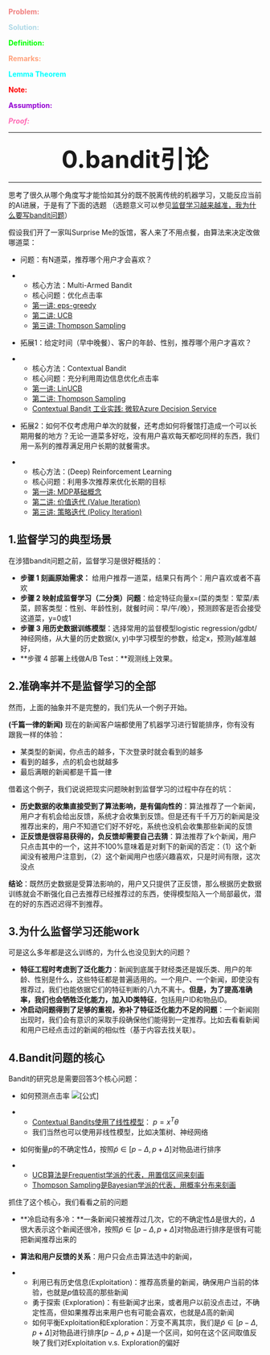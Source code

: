 <font color=LightCoral>**Problem:**</font>

<font color=LightBlue >**Solution:**</font>

<font color=Lime  >**Definition:**</font>

<font color=LightSalmon >**Remarks:**</font>

<font color=Aqua >**Lemma Theorem**</font>

<font color=Red >**Note:**</font>

<font color=DarkViolet >**Assumption:**</font>

<font color=HotPink >***Proof:***</font>

---

<center> <font size=8 ><b>0.bandit引论</b></font></center> 

---



思考了很久从哪个角度写才能恰如其分的既不脱离传统的机器学习，又能反应当前的AI进展，于是有了下面的选题 （选题意义可以参见[监督学习越来越准，我为什么要写bandit问题](https://zhuanlan.zhihu.com/p/32502139)）

假设我们开了一家叫Surprise Me的饭馆，客人来了不用点餐，由算法来决定改做哪道菜：

- 问题：有N道菜，推荐哪个用户才会喜欢？

- - 核心方法：Multi-Armed Bandit
  - 核心问题：优化点击率
  - [第一讲: eps-greedy](https://zhuanlan.zhihu.com/p/32335683)
  - [第二讲: UCB](https://zhuanlan.zhihu.com/p/32356077)
  - [第三讲: Thompson Sampling](https://zhuanlan.zhihu.com/p/32410420)

- 拓展1：给定时间（早中晚餐）、客户的年龄、性别，推荐哪个用户才喜欢？

- - 核心方法：Contextual Bandit
  - 核心问题：充分利用周边信息优化点击率
  - [第一讲: LinUCB](https://zhuanlan.zhihu.com/p/32382432)
  - [第二讲: Thompson Sampling](https://zhuanlan.zhihu.com/p/32429623)
  - [Contextual Bandit 工业实践: 微软Azure Decision Service](https://zhuanlan.zhihu.com/p/32987031)

- 拓展2：如何不仅考虑用户单次的就餐，还考虑如何将餐馆打造成一个可以长期用餐的地方？无论一道菜多好吃，没有用户喜欢每天都吃同样的东西，我们用一系列的推荐满足用户长期的就餐需求。

- - 核心方法：(Deep) Reinforcement Learning
  - 核心问题：利用多次推荐来优化长期的目标
  - [第一讲: MDP基础概念](https://zhuanlan.zhihu.com/p/33117537)
  - [第二讲: 价值迭代 (Value Iteration)](https://zhuanlan.zhihu.com/p/33229439)
  - [第三讲: 策略迭代 (Policy Iteration)](https://zhuanlan.zhihu.com/p/34006925)



## 1.监督学习的典型场景

在涉猎bandit问题之前，监督学习是很好概括的：

- **步骤 1 刻画原始需求：** 给用户推荐一道菜，结果只有两个：用户喜欢或者不喜欢
- **步骤 2 映射成监督学习（二分类）问题**：给定特征向量x=(菜的类型：荤菜/素菜，顾客类型：性别、年龄性别，就餐时间：早/午/晚），预测顾客是否会接受这道菜，y=0或1
- **步骤 3 用历史数据训练模型**：选择常用的监督模型logistic regression/gdbt/神经网络，从大量的历史数据(x, y)中学习模型的参数，给定x，预测y越准越好，
- **步骤 4 部署上线做A/B Test：**观测线上效果。

## 2.准确率并不是监督学习的全部

然而，上面的抽象并不是完整的，我们先从一个例子开始。

**(千篇一律的新闻)** 现在的新闻客户端都使用了机器学习进行智能排序，你有没有跟我一样的体验：

- 某类型的新闻，你点击的越多，下次登录时就会看到的越多
- 看到的越多，点的机会也就越多
- 最后满眼的新闻都是千篇一律

借着这个例子，我们说说把现实问题映射到监督学习的过程中存在的坑：

- **历史数据的收集直接受到了算法影响，是有偏向性的**：算法推荐了一个新闻，用户才有机会给出反馈，系统才会收集到反馈。但是还有千千万万的新闻是没推荐出来的，用户不知道它们好不好吃，系统也没机会收集那些新闻的反馈
- **正反馈是很容易获得的，负反馈却需要自己去猜**：算法推荐了k个新闻，用户只点击其中的一个，这并不100%意味着是对剩下的新闻的否定：（1）这个新闻没有被用户注意到，（2）这个新闻用户也感兴趣喜欢，只是时间有限，这次没点

**结论**：既然历史数据是受算法影响的，用户又只提供了正反馈，那么根据历史数据训练就会不断强化自己去推荐已经推荐过的东西，使得模型陷入一个局部最优，潜在的好的东西迟迟得不到推荐。

## 3.为什么监督学习还能work

可是这么多年都是这么训练的，为什么也没见到大的问题？

- **特征工程时考虑到了泛化能力**：新闻到底属于财经类还是娱乐类、用户的年龄、性别是什么，这些特征都是普遍适用的。一个用户、一个新闻，即使没有推荐过，我们也能依据它们的特征判断的八九不离十。**但是，为了提高准确率，我们也会牺牲泛化能力，加入ID类特征**，包括用户ID和物品ID。
- **冷启动问题得到了足够的重视，弥补了特征泛化能力不足的问题**：一个新闻刚出现时，我们会有意识的采取手段确保他们能得到一定推荐。比如去看看新闻和用户已经点击过的新闻的相似性（基于内容去找关联）。



## 4.Bandit问题的核心

Bandit的研究总是需要回答3个核心问题：

- 如何预测点击率 ![[公式]](https://www.zhihu.com/equation?tex=p)

- - [Contextual Bandits使用了线性模型](https://zhuanlan.zhihu.com/p/32382432)： $p = x^T \theta$
  - 我们当然也可以使用非线性模型，比如决策树、神经网络

- 如何衡量$p$的不确定性$\Delta$，按照$\tilde{p} \in [p - \Delta,p+\Delta]$对物品进行排序

- - [UCB算法是Frequentist学派的代表，用置信区间来刻画](https://zhuanlan.zhihu.com/p/32356077)
  - [Thompson Sampling是Bayesian学派的代表，用概率分布来刻画](https://zhuanlan.zhihu.com/p/32410420)

抓住了这个核心，我们看看之前的问题

- **冷启动有多冷：**一条新闻只被推荐过几次，它的不确定性$\Delta$是很大的，$\Delta$很大表示这个新闻还很冷，按照$\tilde{p} \in [p - \Delta,p+\Delta]$对物品进行排序是很有可能把新闻推荐出来的

- **算法和用户反馈的关系**：用户只会点击算法选中的新闻，

- - 利用已有历史信息(Exploitation)：推荐高质量的新闻，确保用户当前的体验，也就是$p$值较高的那些新闻
  - 勇于探索 (Exploration)：有些新闻才出来，或者用户以前没点击过，不确定性高，但如果推荐出来用户也有可能会喜欢，也就是$\Delta$高的新闻
  - 如何平衡Exploitation和Exploration：万变不离其宗，我们是$\tilde{p} \in [p - \Delta,p+\Delta]$对物品进行排序$[p - \Delta,p+\Delta]$是一个区间，如何在这个区间取值反映了我们对Exploitation v.s. Exploration的偏好

